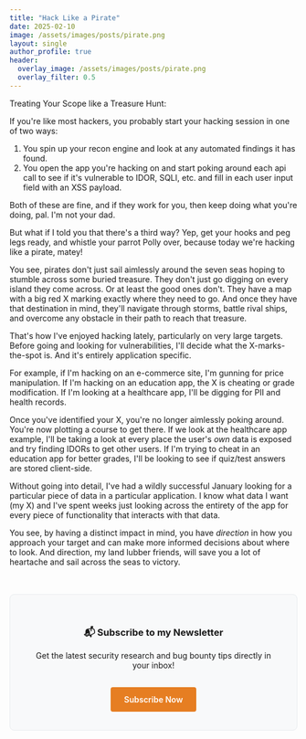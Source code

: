 ```yaml
---
title: "Hack Like a Pirate"
date: 2025-02-10
image: /assets/images/posts/pirate.png
layout: single
author_profile: true
header:
  overlay_image: /assets/images/posts/pirate.png
  overlay_filter: 0.5  
---
```




Treating Your Scope like a Treasure Hunt:


If you're like most hackers, you probably start your hacking session in one of two ways:

1. You spin up your recon engine and look at any automated findings it has found.
2. You open the app you're hacking on and start poking around each api call to see if it's vulnerable to IDOR, SQLI, etc. and fill in each user input field with an XSS payload.

Both of these are fine, and if they work for you, then keep doing what you're doing, pal. I'm not your dad.

But what if I told you that there's a third way? Yep, get your hooks and peg legs ready, and whistle your parrot Polly over, because today we're hacking like a pirate, matey!

You see, pirates don't just sail aimlessly around the seven seas hoping to stumble across some buried treasure. They don't just go digging on every island they come across. Or at least the good ones don't. They have a map with a big red X marking exactly where they need to go. And once they have that destination in mind, they'll navigate through storms, battle rival ships, and overcome any obstacle in their path to reach that treasure.

That's how I've enjoyed hacking lately, particularly on very large targets. Before going and looking for vulnerabilities, I'll decide what the X-marks-the-spot is. And it's entirely application specific. 

For example, if I'm hacking on an e-commerce site, I'm gunning for price manipulation. If I'm hacking on an education app, the X is cheating or grade modification. If I'm looking at a healthcare app, I'll be digging for PII and health records.

Once you've identified your X, you're no longer aimlessly poking around. You're now plotting a course to get there. If we look at the healthcare app example, I'll be taking a look at every place the user's _own_ data is exposed and try finding IDORs to get other users. If I'm trying to cheat in an education app for better grades, I'll be looking to see if quiz/test answers are stored client-side. 

Without going into detail, I've had a wildly successful January looking for a particular piece of data in a particular application. I know what data I want (my X) and I've spent weeks just looking across the entirety of the app for every piece of functionality that interacts with that data. 

You see, by having a distinct impact in mind, you have _direction_ in how you approach your target and can make more informed decisions about where to look. And direction, my land lubber friends, will save you a lot of heartache and sail across the seas to victory. 






<div class="newsletter-signup">
  <h3>📬 Subscribe to my Newsletter</h3>
  <p>Get the latest security research and bug bounty tips directly in your inbox!</p>
  <a href="https://archangel.beehiiv.com/" class="newsletter-button">
    Subscribe Now
  </a>
</div>

<style>
  .newsletter-signup {
    margin: 3rem 0;
    padding: 2rem;
    background: #f8f9fa;
    border-radius: 8px;
    text-align: center;
    border: 1px solid #e9ecef;
  }

  .newsletter-button {
    display: inline-block;
    padding: 0.8rem 1.5rem;
    background-color: #e67e22;
    color: white;
    text-decoration: none;
    border-radius: 4px;
    font-weight: 600;
    margin-top: 1rem;
    transition: background-color 0.2s ease;
  }

  .newsletter-button:hover {
    background-color: #d35400;
    color: white;
  }
</style>